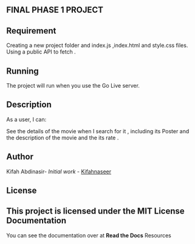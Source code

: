 ## FINAL PHASE 1 PROJECT

## Requirement
Creating a new project folder and index.js ,index.html and style.css files. Using a public API to fetch .

## Running
The project will run when you use the Go Live server.

## Description
As a user, I can:

See the details of the movie when I search for it , including its Poster and the description of the movie and the its rate .

## Author
Kifah Abdinasir- *Initial work* - [Kifahnaseer](<https://github.com/Kifahnaseer/phase-1-javascript-project-mode.git>)

## License
This project is licensed under the MIT License
Documentation
-------------
You can see the documentation over at **Read the Docs**
Resources